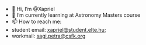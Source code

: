 - 👋 Hi, I’m @Xapriel
- 🌱 I’m currently learning at Astronomy Masters course
- 📫 How to reach me:
-   student email: xapriel@student.elte.hu;
-   workmail: sagi.petra@csfk.org

<!---
Xapriel/Xapriel is a ✨ special ✨ repository because its `README.md` (this file) appears on your GitHub profile.
You can click the Preview link to take a look at your changes.
--->
